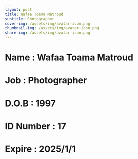 ```yaml
---
layout: post
title: Wafaa Toama Matroud
subtitle: Photographer
cover-img: /assets/img/avatar-icon.png
thumbnail-img: /assets/img/avatar-icon.png
share-img: /assets/img/avatar-icon.png
---
```


# Name : Wafaa Toama Matroud
# Job : Photographer
# D.O.B : 1997
# ID Number : 17
# Expire : 2025/1/1
